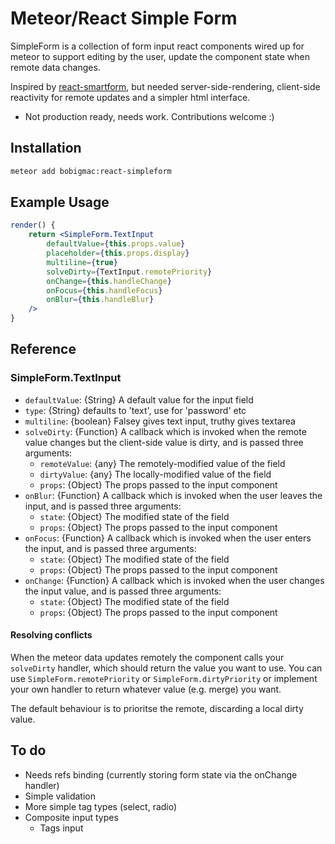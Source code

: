 # Meteor/React Simple Form

SimpleForm is a collection of form input react components wired up for meteor to support editing by the user, update the component state when remote data changes.

Inspired by [react-smartform](https://github.com/ffxsam/meteor-react-smartform), but needed server-side-rendering, client-side reactivity for remote updates and a simpler html interface.

* Not production ready, needs work. Contributions welcome :)

## Installation

```bash
meteor add bobigmac:react-simpleform
```

## Example Usage

```jsx
render() {
	return <SimpleForm.TextInput
		defaultValue={this.props.value}
		placeholder={this.props.display}
		multiline={true}
		solveDirty={TextInput.remotePriority}
		onChange={this.handleChange}
		onFocus={this.handleFocus}
		onBlur={this.handleBlur}
	/>
}
```

## Reference

### SimpleForm.TextInput

* `defaultValue`: {String} A default value for the input field
* `type`: {String} defaults to 'text', use for 'password' etc
* `multiline`: {boolean} Falsey gives text input, truthy gives textarea
* `solveDirty`: {Function} A callback which is invoked when the remote value changes but the client-side value is dirty, and is passed three arguments:
  * `remoteValue`: {any} The remotely-modified value of the field 
  * `dirtyValue`: {any} The locally-modified value of the field
  * `props`: {Object} The props passed to the input component
* `onBlur`: {Function} A callback which is invoked when the user leaves the input, and is passed three arguments:
  * `state`: {Object} The modified state of the field 
  * `props`: {Object} The props passed to the input component
* `onFocus`: {Function} A callback which is invoked when the user enters the input, and is passed three arguments:
  * `state`: {Object} The modified state of the field 
  * `props`: {Object} The props passed to the input component
* `onChange`: {Function} A callback which is invoked when the user changes the input value, and is passed three arguments:
  * `state`: {Object} The modified state of the field 
  * `props`: {Object} The props passed to the input component

#### Resolving conflicts

When the meteor data updates remotely the component calls your `solveDirty` handler, which should return the value you want to use. You can use `SimpleForm.remotePriority` or `SimpleForm.dirtyPriority` or implement your own handler to return whatever value (e.g. merge) you want.

The default behaviour is to prioritse the remote, discarding a local dirty value.

## To do

* Needs refs binding (currently storing form state via the onChange handler)
* Simple validation
* More simple tag types (select, radio)
* Composite input types
	* Tags input